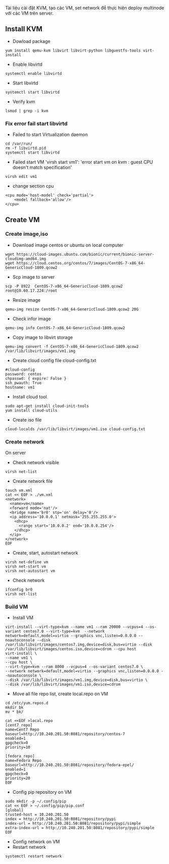 Tài liệu cài đặt KVM, tạo các VM, set network để thực hiện deploy multinode với các VM trên server.

## Install KVM
- Dowload package

```
yum install qemu-kvm libvirt libvirt-python libguestfs-tools virt-install
```
- Enable libvirtd

```
systemctl enable libvirtd
```

- Start libvirtd

```
systemctl start libvirtd
```
- Verify kvm

```
lsmod | grep -i kvm
```

### Fix error fail start libvirtd

- Failed to start Virtualization daemon
```
cd /var/run/
rm -f libvirtd.pid
systemctl start libvirtd
```
- Failed start VM 'virsh start vm1': 'error start vm on kvm : guest CPU doesn't match specification'
```
virsh edit vm1
```
  - change section cpu 

```
<cpu mode='host-model' check='partial'>
    <model fallback='allow'/>
</cpu>
```
## Create VM
### Create image,iso

- Download image centos or ubuntu on local computer

```
wget https://cloud-images.ubuntu.com/bionic/current/bionic-server-cloudimg-amd64.img
wget https://cloud.centos.org/centos/7/images/CentOS-7-x86_64-GenericCloud-1809.qcow2
```
- Scp image to server
```
scp -P 8922  CentOS-7-x86_64-GenericCloud-1809.qcow2 root@10.60.17.224:/root
```
- Resize image
```
qemu-img resize CentOS-7-x86_64-GenericCloud-1809.qcow2 20G
```
- Check infor image
```
qemu-img info CentOS-7-x86_64-GenericCloud-1809.qcow2
```
- Copy image to libvirt storage
```
qemu-img convert -f CentOS-7-x86_64-GenericCloud-1809.qcow2 /var/lib/libvirt/images/vm1.img
```
- Create cloud config file cloud-config.txt
```
#cloud-config
password: centos
chpasswd: { expire: False }
ssh_pwauth: True
hostname: vm1
```
- Install cloud tool 
```
sudo apt-get install cloud-init-tools
yum install cloud-utils
```
- Create iso file 
```
cloud-localds /var/lib/libvirt/images/vm1.iso cloud-config.txt
```
### Create network

On server

- Check network visible

```
virsh net-list
```
- Create network file
```
touch vm.xml
cat << EOF > ./vm.xml 
<network>
  <name>vm</name>
  <forward mode='nat'/>
  <bridge name='br0' stp='on' delay='0'/>
  <ip address='10.0.0.1' netmask='255.255.255.0'>
    <dhcp>
      <range start='10.0.0.2' end='10.0.0.254'/>
    </dhcp>
  </ip>
</network>
EOF
```
- Create, start, autostart network

```
virsh net-define vm
virsh net-start vm
virsh net-autostart vm
```
- Check network
```
ifconfig br0
virsh net-list
```

### Build VM

- Install VM
```
virt-install --virt-type=kvm --name vm1 --ram 20000 --vcpus=4 --os-variant centos7.0 --virt-type=kvm  --network network=default,model=virtio --graphics vnc,listen=0.0.0.0 --noautoconsole --disk /var/lib/libvirt/images/centos7.img,device=disk,bus=virtio --disk /var/lib/libvirt/images/centos.iso,device=cdrom --cpu host
virt-install \
--name vm1 \
--cpu host \
--virt-type=kvm --ram 8000 --vcpus=4 --os-variant centos7.0 \
--network network=default,model=virtio --graphics vnc,listen=0.0.0.0 --noautoconsole \
--disk /var/lib/libvirt/images/vm1.img,device=disk,bus=virtio \
--disk /var/lib/libvirt/images/vm1.iso,device=cdrom 
```
- Move all file repo list, create local.repo on VM
```
cd /etc/yum.repos.d
mkdir bk
mv * bk/
```

```
cat <<EOF >local.repo
[cent7_repo]
name=Cent7 Repo
baseurl=http://10.240.201.50:8081/repository/centos-7
enabled=1
gpgcheck=0
priority=10

[fedora_repo]
name=Fedora Repo
baseurl=http://10.240.201.50:8081/repository/fedora-epel/
enabled=1
gpgcheck=0
priority=20
EOF
```
- Config pip repository on VM
```
sudo mkdir -p ~/.config/pip
cat << EOF > ~/.config/pip/pip.conf
[global]
trusted-host = 10.240.201.50
index = http://10.240.201.50:8081/repository/pypi
index-url = http://10.240.201.50:8081/repository/pypi/simple
extra-index-url = http://10.240.201.50:8081/repository/pypi/simple
EOF 
```
- Config network on VM
- Restart network
```
systemctl restart network
```

